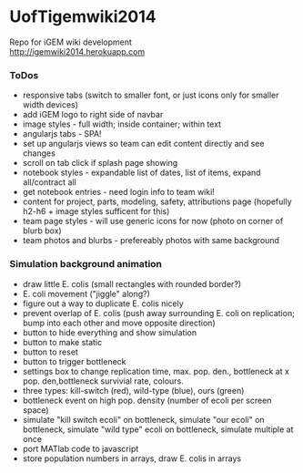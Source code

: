 UofTigemwiki2014
============

Repo for iGEM wiki development <br>
http://igemwiki2014.herokuapp.com

### ToDos ###
* responsive tabs (switch to smaller font, or just icons only for smaller width devices)
* add iGEM logo to right side of navbar
* image styles - full width; inside container; within text
* angularjs tabs - SPA!
* set up angularjs views so team can edit content directly and see changes
* scroll on tab click if splash page showing
* notebook styles - expandable list of dates, list of items, expand all/contract all
* get notebook entries - need login info to team wiki!
* content for project, parts, modeling, safety, attributions page (hopefully h2-h6 + image styles sufficent for this)
* team page styles - will use generic icons for now (photo on corner of blurb box)
* team photos and blurbs - prefereably photos with same background

### Simulation background animation ###
* draw little E. colis (small rectangles with rounded border?)
* E. coli movement ("jiggle" along?)
* figure out a way to duplicate E. colis nicely
* prevent overlap of E. colis (push away surrounding E. coli on replication; bump into each other and move opposite direction)
* button to hide everything and show simulation
* button to make static
* button to reset
* button to trigger bottleneck
* settings box to change replication time, max. pop. den., bottleneck at x pop. den,bottleneck survivial rate, colours.
* three types: kill-switch (red), wild-type (blue), ours (green)
* bottleneck event on high pop. density (number of ecoli per screen space)
* simulate "kill switch ecoli" on bottleneck, simulate "our ecoli" on bottleneck, simulate "wild type" ecoli on bottleneck, simulate multiple at once
* port MATlab code to javascript
* store population numbers in arrays, draw E. colis in arrays